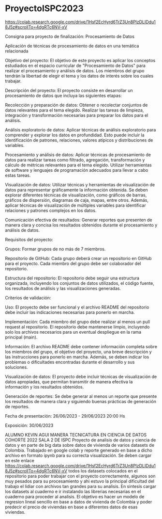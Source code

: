 # ProyectoISPC2023

https://colab.research.google.com/drive/1Hsf2EcHyrd6TrZ3Un8PlzDLIDdu18J5z#scrollTo=4dgRTc6NV-xV

Consigna para proyecto de finalización: Procesamiento de Datos

Aplicación de técnicas de procesamiento de datos en una temática relacionada

Objetivo del proyecto: El objetivo de este proyecto es aplicar los conceptos estudiados en el espacio curricular de "Procesamiento de Datos" para realizar el procesamiento y análisis de datos. Los miembros del grupo tendrán la libertad de elegir el tema y los datos de interés sobre los cuales trabajar.

Descripción del proyecto: El proyecto consiste en desarrollar un procesamiento de datos que incluya las siguientes etapas:

Recolección y preparación de datos: Obtener o recolectar conjuntos de datos relevantes para el tema elegido. Realizar las tareas de limpieza, integración y transformación necesarias para preparar los datos para el análisis.

Análisis exploratorio de datos: Aplicar técnicas de análisis exploratorio para comprender y explorar los datos en profundidad. Esto puede incluir la identificación de patrones, relaciones, valores atípicos y distribuciones de variables.

Procesamiento y análisis de datos: Aplicar técnicas de procesamiento de datos para realizar tareas como filtrado, agregación, transformación y cálculo de métricas relevantes para el tema elegido. Utilizar herramientas de software y lenguajes de programación adecuados para llevar a cabo estas tareas.

Visualización de datos: Utilizar técnicas y herramientas de visualización de datos para representar gráficamente la información obtenida. Se deben explorar diferentes técnicas de visualización, como gráficos de barras, gráficos de dispersión, diagramas de caja, mapas, entre otros. Además, aplicar técnicas de visualización de múltiples variables para identificar relaciones y patrones complejos en los datos.

Comunicación efectiva de resultados: Generar reportes que presenten de manera clara y concisa los resultados obtenidos durante el procesamiento y análisis de datos.

Requisitos del proyecto:

Grupos: Formar grupos de no más de 7 miembros.

Repositorio de GitHub: Cada grupo deberá crear un repositorio en GitHub para el proyecto. Cada miembro del grupo debe ser colaborador del repositorio.

Estructura del repositorio: El repositorio debe seguir una estructura organizada, incluyendo los conjuntos de datos utilizados, el código fuente, los resultados de análisis y las visualizaciones generadas.

Criterios de validación:

Uso: El proyecto debe ser funcional y el archivo README del repositorio debe incluir las indicaciones necesarias para ponerlo en marcha.

Implementación: Cada miembro del grupo debe realizar al menos un pull request al repositorio. El repositorio debe mantenerse limpio, incluyendo solo los archivos necesarios para un eventual despliegue en la rama principal (main).

Información: El archivo README debe contener información completa sobre los miembros del grupo, el objetivo del proyecto, una breve descripción y las instrucciones para ponerlo en marcha. Además, se deben indicar los problemas o dificultades encontradas durante el desarrollo y sus soluciones.

Visualización de datos: El proyecto debe incluir técnicas de visualización de datos apropiadas, que permitan transmitir de manera efectiva la información y los resultados obtenidos.

Generación de reportes: Se debe generar al menos un reporte que presente los resultados de manera clara y siguiendo buenas prácticas de generación de reportes.


Fecha de presentación: 26/06/2023 - 29/06/2023 20:00 Hs

Exposición:  30/06/2023

ALUMNO KEVIN AGUI MANERA TECNICATURA EN CIENCIA DE DATOS COHORTE 2022 SALA 2 DE ISPC
Proyecto de analisis de datos y ciencia de datos y en parte de big data sobre datos de vivienda de varios datasets de Colombia. Trabajado en google colab y reporte generado en base a dicho archivo en formato ipynb para su correcta visualización. Se deben cargar en este enlace https://colab.research.google.com/drive/1Hsf2EcHyrd6TrZ3Un8PlzDLIDdu18J5z#scrollTo=4dgRTc6NV-xV   todos los datasets colocados en el repositorio para poder trabajar con el proyecto correctamente, algunos son muy pesados para su procesamiento y ahi estuvo la principal dificultad del trabajo el lidiar con archivos tan grandes para su analisis. En sintesis cargar los datasets al cuaderno e ir instalando las librerias necesarias en el cuaderno para proceder al analisis. El objetivo es hacer un modelo de regresion lineal sencillo en base a datos de vivienda de Colombia y poder predecir el precio de viviendas en base a diferentes datos de esas viviendas.
